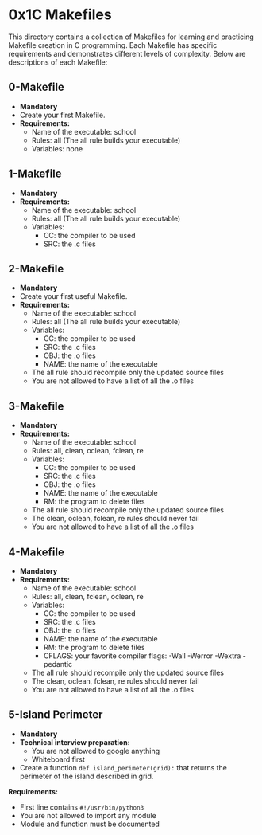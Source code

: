 # 0x1C Makefiles

This directory contains a collection of Makefiles for learning and practicing Makefile creation in C programming. Each Makefile has specific requirements and demonstrates different levels of complexity. Below are descriptions of each Makefile:

## 0-Makefile

- **Mandatory**
- Create your first Makefile.
- **Requirements:**
  - Name of the executable: school
  - Rules: all (The all rule builds your executable)
  - Variables: none

## 1-Makefile

- **Mandatory**
- **Requirements:**
  - Name of the executable: school
  - Rules: all (The all rule builds your executable)
  - Variables:
    - CC: the compiler to be used
    - SRC: the .c files

## 2-Makefile

- **Mandatory**
- Create your first useful Makefile.
- **Requirements:**
  - Name of the executable: school
  - Rules: all (The all rule builds your executable)
  - Variables:
    - CC: the compiler to be used
    - SRC: the .c files
    - OBJ: the .o files
    - NAME: the name of the executable
  - The all rule should recompile only the updated source files
  - You are not allowed to have a list of all the .o files

## 3-Makefile

- **Mandatory**
- **Requirements:**
  - Name of the executable: school
  - Rules: all, clean, oclean, fclean, re
  - Variables:
    - CC: the compiler to be used
    - SRC: the .c files
    - OBJ: the .o files
    - NAME: the name of the executable
    - RM: the program to delete files
  - The all rule should recompile only the updated source files
  - The clean, oclean, fclean, re rules should never fail
  - You are not allowed to have a list of all the .o files

## 4-Makefile

- **Mandatory**
- **Requirements:**
  - Name of the executable: school
  - Rules: all, clean, fclean, oclean, re
  - Variables:
    - CC: the compiler to be used
    - SRC: the .c files
    - OBJ: the .o files
    - NAME: the name of the executable
    - RM: the program to delete files
    - CFLAGS: your favorite compiler flags: -Wall -Werror -Wextra -pedantic
  - The all rule should recompile only the updated source files
  - The clean, oclean, fclean, re rules should never fail
  - You are not allowed to have a list of all the .o files

## 5-Island Perimeter

- **Mandatory**
- **Technical interview preparation:**
  - You are not allowed to google anything
  - Whiteboard first
- Create a function `def island_perimeter(grid):` that returns the perimeter of the island described in grid.

**Requirements:**
- First line contains `#!/usr/bin/python3`
- You are not allowed to import any module
- Module and function must be documented

